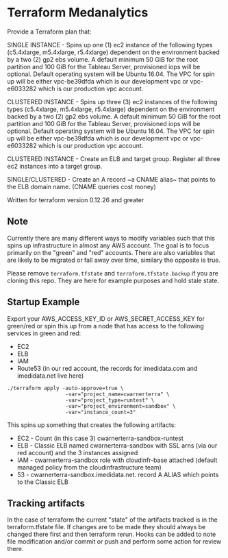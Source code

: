 # Terraform Medanalytics

Provide a Terraform plan that:

SINGLE INSTANCE - Spins up one (1) ec2 instance of the following types (c5.4xlarge, m5.4xlarge, r5.4xlarge) dependent on the environment backed by a two (2) gp2 ebs volume. A default minimum 50 GiB for the root partition and 100 GiB for the Tableau Server, provisioned iops will be optional. Default operating system will be Ubuntu 16.04. The VPC for spin up will be either vpc-be39dfda which is our development vpc or vpc-e6033282 which is our production vpc account.

CLUSTERED INSTANCE - Spins up three (3) ec2 instances of the following types (c5.4xlarge, m5.4xlarge, r5.4xlarge) dependent on the environment backed by a two (2) gp2 ebs volume. A default minimum 50 GiB for the root partition and 100 GiB for the Tableau Server, provisioned iops will be optional. Default operating system will be Ubuntu 16.04. The VPC for spin up will be either vpc-be39dfda which is our development vpc or vpc-e6033282 which is our production vpc account.

CLUSTERED INSTANCE - Create an ELB and target group. Register all three ec2 instances into a target group.

SINGLE/CLUSTERED - Create an A record ~a CNAME alias~ that points to the ELB domain name. (CNAME queries cost money)

Written for terraform version 0.12.26 and greater

## Note
Currently there are many different ways to modify variables such that this spins up infrastructure in almost any AWS account. The goal is to focus primarily on the "green" and "red" accounts. There are also variables that are likely to be migrated or fall away over time, similary the opposite is true.

Please remove `terraform.tfstate` and `terraform.tfstate.backup` if you are cloning this repo. They are here for example purposes and hold stale state.

## Startup Example
Export your AWS_ACCESS_KEY_ID or AWS_SECRET_ACCESS_KEY for green/red or spin this up from a node that has access to the following services in green and red:

* EC2
* ELB
* IAM
* Route53 (in our red account, the records for imedidata.com and imedidata.net live here)

```
./terraform apply -auto-approve=true \  
                   -var="project_name=cwarnerterra" \  
                   -var="project_type=runtest" \  
                   -var="project_environment=sandbox" \
                   -var="instance_count=3"
```

 This spins up something that creates the following artifacts:
 * EC2 - Count (in this case 3) cwarnerterra-sandbox-runtest
 * ELB - Classic ELB named cwarnerterra-sandbox with SSL arns (via our red account) and the 3 instances assigned
 * IAM - cwarnerterra-sandbox role with cloudinfr-base attached (default managed policy from the cloudinfrastructure team)
 * 53 - cwarnerterra-sandbox.imedidata.net. record A ALIAS which points to the Classic ELB
 
 ## Tracking artifacts
 In the case of terraform the current "state" of the artifacts tracked is in the terraform.tfstate file. If changes are to be made they should always be changed there first and then terraform rerun. Hooks can be added to note file modification and/or commit or push and perform some action for review there.

 
